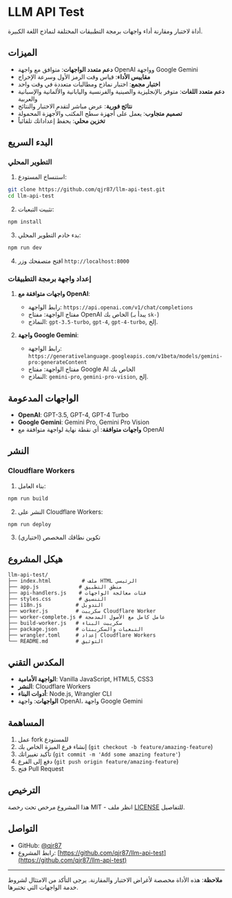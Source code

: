 # LLM API Test

أداة لاختبار ومقارنة أداء واجهات برمجة التطبيقات المختلفة لنماذج اللغة الكبيرة.

## الميزات

- **دعم متعدد الواجهات**: متوافق مع واجهة OpenAI وواجهة Google Gemini
- **مقاييس الأداء**: قياس وقت الرمز الأول وسرعة الإخراج
- **اختبار مجمع**: اختبار نماذج ومطالبات متعددة في وقت واحد
- **دعم متعدد اللغات**: متوفر بالإنجليزية والصينية والفرنسية واليابانية والألمانية والإسبانية والعربية
- **نتائج فورية**: عرض مباشر لتقدم الاختبار والنتائج
- **تصميم متجاوب**: يعمل على أجهزة سطح المكتب والأجهزة المحمولة
- **تخزين محلي**: يحفظ إعداداتك تلقائياً

## البدء السريع

### التطوير المحلي

1. استنساخ المستودع:
```bash
git clone https://github.com/qjr87/llm-api-test.git
cd llm-api-test
```

2. تثبيت التبعيات:
```bash
npm install
```

3. بدء خادم التطوير المحلي:
```bash
npm run dev
```

4. افتح متصفحك وزر `http://localhost:8000`

### إعداد واجهة برمجة التطبيقات

1. **واجهات متوافقة مع OpenAI**:
   - رابط الواجهة: `https://api.openai.com/v1/chat/completions`
   - مفتاح الواجهة: مفتاح OpenAI الخاص بك (يبدأ بـ `sk-`)
   - النماذج: `gpt-3.5-turbo`, `gpt-4`, `gpt-4-turbo`, إلخ.

2. **واجهة Google Gemini**:
   - رابط الواجهة: `https://generativelanguage.googleapis.com/v1beta/models/gemini-pro:generateContent`
   - مفتاح الواجهة: مفتاح Google AI الخاص بك
   - النماذج: `gemini-pro`, `gemini-pro-vision`, إلخ.

## الواجهات المدعومة

- **OpenAI**: GPT-3.5, GPT-4, GPT-4 Turbo
- **Google Gemini**: Gemini Pro, Gemini Pro Vision
- **واجهات متوافقة**: أي نقطة نهاية لواجهة متوافقة مع OpenAI

## النشر

### Cloudflare Workers

1. بناء العامل:
```bash
npm run build
```

2. النشر على Cloudflare Workers:
```bash
npm run deploy
```

3. تكوين نطاقك المخصص (اختياري)

## هيكل المشروع

```
llm-api-test/
├── index.html          # ملف HTML الرئيسي
├── app.js             # منطق التطبيق
├── api-handlers.js    # فئات معالجة الواجهات
├── styles.css         # التنسيق
├── i18n.js           # التدويل
├── worker.js         # سكريبت Cloudflare Worker
├── worker-complete.js # عامل كامل مع الأصول المدمجة
├── build-worker.js   # سكريبت البناء
├── package.json      # التبعيات والسكريبتات
├── wrangler.toml     # إعداد Cloudflare Workers
└── README.md         # التوثيق
```

## المكدس التقني

- **الواجهة الأمامية**: Vanilla JavaScript, HTML5, CSS3
- **النشر**: Cloudflare Workers
- **أدوات البناء**: Node.js, Wrangler CLI
- **الواجهات**: واجهة OpenAI، واجهة Google Gemini

## المساهمة

1. عمل fork للمستودع
2. إنشاء فرع الميزة الخاص بك (`git checkout -b feature/amazing-feature`)
3. تأكيد تغييراتك (`git commit -m 'Add some amazing feature'`)
4. دفع إلى الفرع (`git push origin feature/amazing-feature`)
5. فتح Pull Request

## الترخيص

هذا المشروع مرخص تحت رخصة MIT - انظر ملف [LICENSE](LICENSE) للتفاصيل.

## التواصل

- GitHub: [@qjr87](https://github.com/qjr87)
- رابط المشروع: [https://github.com/qjr87/llm-api-test](https://github.com/qjr87/llm-api-test)

---

**ملاحظة**: هذه الأداة مخصصة لأغراض الاختبار والمقارنة. يرجى التأكد من الامتثال لشروط خدمة الواجهات التي تختبرها.